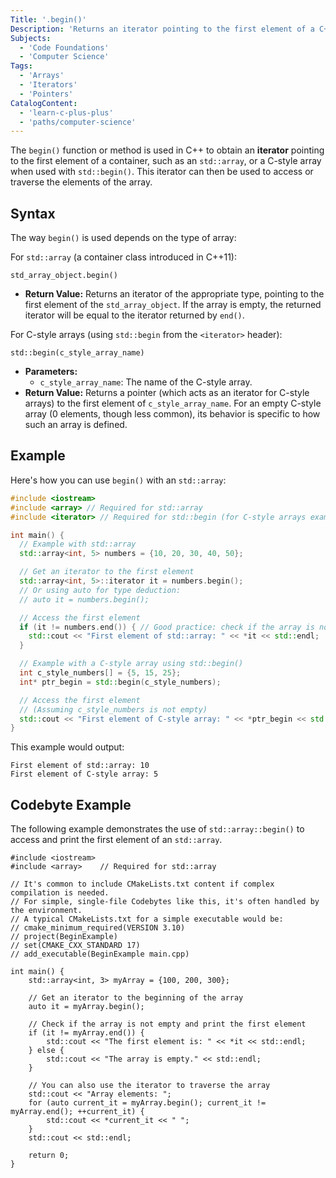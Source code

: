 ```yaml
---
Title: '.begin()'
Description: 'Returns an iterator pointing to the first element of a C++ array or container.'
Subjects:
  - 'Code Foundations'
  - 'Computer Science'
Tags:
  - 'Arrays'
  - 'Iterators'
  - 'Pointers'
CatalogContent:
  - 'learn-c-plus-plus'
  - 'paths/computer-science'
---
```


The `begin()` function or method is used in C++ to obtain an **iterator** pointing to the first element of a container, such as an `std::array`, or a C-style array when used with `std::begin()`. This iterator can then be used to access or traverse the elements of the array.

## Syntax

The way `begin()` is used depends on the type of array:

For `std::array` (a container class introduced in C++11):
```pseudo
std_array_object.begin()
```
- **Return Value:** Returns an iterator of the appropriate type, pointing to the first element of the `std_array_object`. If the array is empty, the returned iterator will be equal to the iterator returned by `end()`.

For C-style arrays (using `std::begin` from the `<iterator>` header):
```pseudo
std::begin(c_style_array_name)
```
- **Parameters:**
    - `c_style_array_name`: The name of the C-style array.
- **Return Value:** Returns a pointer (which acts as an iterator for C-style arrays) to the first element of `c_style_array_name`. For an empty C-style array (0 elements, though less common), its behavior is specific to how such an array is defined.

## Example

Here's how you can use `begin()` with an `std::array`:

```cpp
#include <iostream>
#include <array> // Required for std::array
#include <iterator> // Required for std::begin (for C-style arrays example)

int main() {
  // Example with std::array
  std::array<int, 5> numbers = {10, 20, 30, 40, 50};

  // Get an iterator to the first element
  std::array<int, 5>::iterator it = numbers.begin();
  // Or using auto for type deduction:
  // auto it = numbers.begin();

  // Access the first element
  if (it != numbers.end()) { // Good practice: check if the array is not empty
    std::cout << "First element of std::array: " << *it << std::endl;
  }

  // Example with a C-style array using std::begin()
  int c_style_numbers[] = {5, 15, 25};
  int* ptr_begin = std::begin(c_style_numbers);

  // Access the first element
  // (Assuming c_style_numbers is not empty)
  std::cout << "First element of C-style array: " << *ptr_begin << std::endl;
}
```
This example would output:
```shell
First element of std::array: 10
First element of C-style array: 5
```

## Codebyte Example

The following example demonstrates the use of `std::array::begin()` to access and print the first element of an `std::array`.

```codebyte/cpp
#include <iostream>
#include <array>    // Required for std::array

// It's common to include CMakeLists.txt content if complex compilation is needed.
// For simple, single-file Codebytes like this, it's often handled by the environment.
// A typical CMakeLists.txt for a simple executable would be:
// cmake_minimum_required(VERSION 3.10)
// project(BeginExample)
// set(CMAKE_CXX_STANDARD 17)
// add_executable(BeginExample main.cpp)

int main() {
    std::array<int, 3> myArray = {100, 200, 300};

    // Get an iterator to the beginning of the array
    auto it = myArray.begin();

    // Check if the array is not empty and print the first element
    if (it != myArray.end()) {
        std::cout << "The first element is: " << *it << std::endl;
    } else {
        std::cout << "The array is empty." << std::endl;
    }

    // You can also use the iterator to traverse the array
    std::cout << "Array elements: ";
    for (auto current_it = myArray.begin(); current_it != myArray.end(); ++current_it) {
        std::cout << *current_it << " ";
    }
    std::cout << std::endl;

    return 0;
}
```
